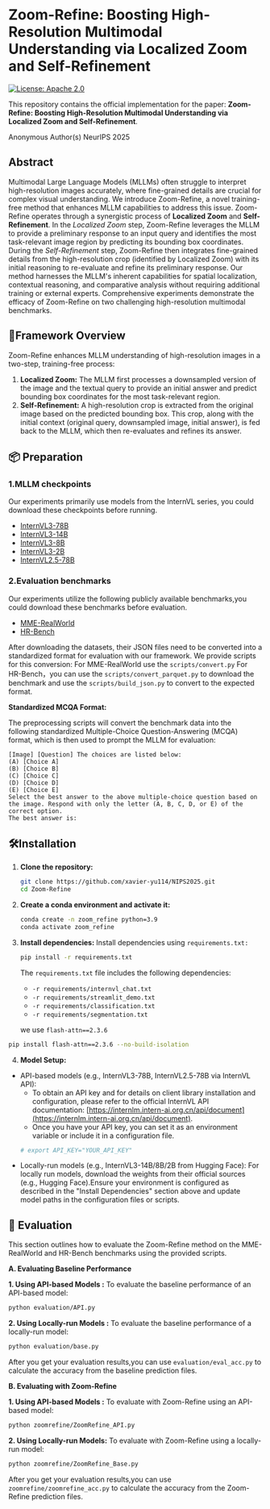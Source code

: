 # Zoom-Refine: Boosting High-Resolution Multimodal Understanding via Localized Zoom and Self-Refinement

[![License: Apache 2.0](https://img.shields.io/badge/License-Apache_2.0-blue.svg)](https://opensource.org/licenses/Apache-2.0) 

This repository contains the official implementation for the paper: **Zoom-Refine: Boosting High-Resolution Multimodal Understanding via Localized Zoom and Self-Refinement**.

Anonymous Author(s)
NeurIPS 2025 

## Abstract

Multimodal Large Language Models (MLLMs) often struggle to interpret high-resolution images accurately, where fine-grained details are crucial for complex visual understanding. We introduce Zoom-Refine, a novel training-free method that enhances MLLM capabilities to address this issue. Zoom-Refine operates through a synergistic process of **Localized Zoom** and **Self-Refinement**. In the *Localized Zoom* step, Zoom-Refine leverages the MLLM to provide a preliminary response to an input query and identifies the most task-relevant image region by predicting its bounding box coordinates. During the *Self-Refinement* step, Zoom-Refine then integrates fine-grained details from the high-resolution crop (identified by Localized Zoom) with its initial reasoning to re-evaluate and refine its preliminary response. Our method harnesses the MLLM's inherent capabilities for spatial localization, contextual reasoning, and comparative analysis without requiring additional training or external experts. Comprehensive experiments demonstrate the efficacy of Zoom-Refine on two challenging high-resolution multimodal benchmarks.

## 👀Framework Overview

Zoom-Refine enhances MLLM understanding of high-resolution images in a two-step, training-free process:

1.  **Localized Zoom:** The MLLM first processes a downsampled version of the image and the textual query to provide an initial answer and predict bounding box coordinates for the most task-relevant region.
2.  **Self-Refinement:** A high-resolution crop is extracted from the original image based on the predicted bounding box. This crop, along with the initial context (original query, downsampled image, initial answer), is fed back to the MLLM, which then re-evaluates and refines its answer.


## 📦 Preparation
### 1.MLLM checkpoints
Our experiments primarily use models from the InternVL series, you could download these checkpoints before running.
* [InternVL3-78B](https://huggingface.co/OpenGVLab/InternVL3-78B)
* [InternVL3-14B](https://huggingface.co/OpenGVLab/InternVL3-14B)
* [InternVL3-8B](https://huggingface.co/OpenGVLab/InternVL3-8B)
* [InternVL3-2B](https://huggingface.co/OpenGVLab/InternVL3-2B)
* [InternVL2.5-78B](https://huggingface.co/OpenGVLab/InternVL2_5-78B)

### 2.Evaluation benchmarks
Our experiments utilize the following publicly available benchmarks,you could download these benchmarks before evaluation.
* [MME-RealWorld](https://huggingface.co/datasets/yifanzhang114/MME-RealWorld)
* [HR-Bench](https://huggingface.co/datasets/DreamMr/HR-Bench)

After downloading the datasets, their JSON files need to be converted into a standardized format for evaluation with our framework. We provide scripts for this conversion:
For MME-RealWorld use the `scripts/convert.py`
For HR-Bench，you can use the `scripts/convert_parquet.py` to download the benchmark and use the `scripts/build_json.py` to convert to the expected format.

**Standardized MCQA Format:**

The preprocessing scripts will convert the benchmark data into the following standardized Multiple-Choice Question-Answering (MCQA) format, which is then used to prompt the MLLM for evaluation:
```
[Image] [Question] The choices are listed below:
(A) [Choice A]
(B) [Choice B]
(C) [Choice C]
(D) [Choice D]
(E) [Choice E]
Select the best answer to the above multiple-choice question based on the image. Respond with only the letter (A, B, C, D, or E) of the correct option. 
The best answer is:
```
## 🛠️Installation

1.  **Clone the repository:**
    ```bash
    git clone https://github.com/xavier-yu114/NIPS2025.git
    cd Zoom-Refine
    ```

2.  **Create a conda environment and activate it:**
    ```bash
    conda create -n zoom_refine python=3.9 
    conda activate zoom_refine
    ```

3.  **Install dependencies:**
    Install dependencies using `requirements.txt:`
    ```bash
    pip install -r requirements.txt
    ```
    The `requirements.txt` file includes the following dependencies:
    - `-r requirements/internvl_chat.txt`
    - `-r requirements/streamlit_demo.txt`
    - `-r requirements/classification.txt`
    - `-r requirements/segmentation.txt`

    we use  `flash-attn==2.3.6`

  ```bash
  pip install flash-attn==2.3.6 --no-build-isolation
  ```

4.  **Model Setup:**    
*   API-based models (e.g., InternVL3-78B, InternVL2.5-78B via InternVL API):
    *   To obtain an API key and for details on client library installation and configuration, please refer to the official InternVL API documentation: [https://internlm.intern-ai.org.cn/api/document](https://internlm.intern-ai.org.cn/api/document).
    *   Once you have your API key, you can set it as an environment variable or include it in a configuration file.
      ```bash
      # export API_KEY="YOUR_API_KEY"
      ```
*   Locally-run models (e.g., InternVL3-14B/8B/2B from Hugging Face):
    For locally run models, download the weights from their official sources (e.g., Hugging Face).Ensure your environment is configured as described in the "Install Dependencies" section above and update model paths in the configuration files or scripts.

## 🚀 Evaluation
This section outlines how to evaluate the Zoom-Refine method on the MME-RealWorld and HR-Bench benchmarks using the provided scripts.

**A. Evaluating Baseline Performance**

**1. Using API-based Models :**
   To evaluate the baseline performance of an API-based model:
   ```bash
   python evaluation/API.py     
   ```

**2. Using Locally-run Models :**
   To evaluate the baseline performance of a locally-run model:
   ```bash
   python evaluation/base.py
   ```
After you get your evaluation results,you can use `evaluation/eval_acc.py` to calculate the accuracy from the baseline prediction files.

**B. Evaluating with Zoom-Refine**

**1. Using API-based Models :**
   To evaluate with Zoom-Refine using an API-based model:
   ```bash
   python zoomrefine/ZoomRefine_API.py 
   ```

**2. Using Locally-run Models:**
   To evaluate with Zoom-Refine using a locally-run model:
   ```bash
   python zoomrefine/ZoomRefine_Base.py
   ```
After you get your evaluation results,you can use `zoomrefine/zoomrefine_acc.py` to calculate the accuracy from the Zoom-Refine prediction files.
